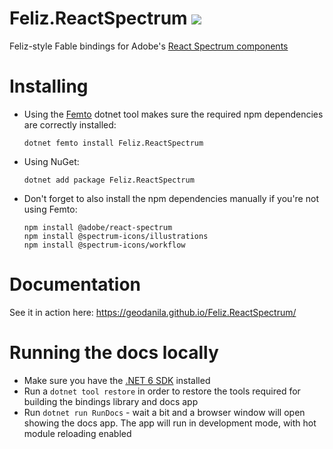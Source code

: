 # Feliz.ReactSpectrum [<img src="https://img.shields.io/nuget/v/Feliz.ReactSpectrum.svg?style=square">](https://www.nuget.org/packages/Feliz.ReactSpectrum/)
Feliz-style Fable bindings for Adobe's [React Spectrum components](https://react-spectrum.adobe.com/react-spectrum/getting-started.html)

# Installing
- Using the [Femto](https://github.com/zaid-ajaj/femto) dotnet tool makes sure the required npm dependencies are correctly installed:
    ```
    dotnet femto install Feliz.ReactSpectrum
    ```
- Using NuGet:
    ```
    dotnet add package Feliz.ReactSpectrum
    ```
- Don't forget to also install the npm dependencies manually if you're not using Femto:
    ```
    npm install @adobe/react-spectrum
    npm install @spectrum-icons/illustrations
    npm install @spectrum-icons/workflow
    ```

# Documentation
See it in action here: https://geodanila.github.io/Feliz.ReactSpectrum/

# Running the docs locally
- Make sure you have the [.NET 6 SDK](https://dotnet.microsoft.com/en-us/download/dotnet/6.0) installed
- Run a `dotnet tool restore` in order to restore the tools required for building the bindings library and docs app
- Run `dotnet run RunDocs` - wait a bit and a browser window will open showing the docs app. The app will run in development mode, with hot module reloading enabled

